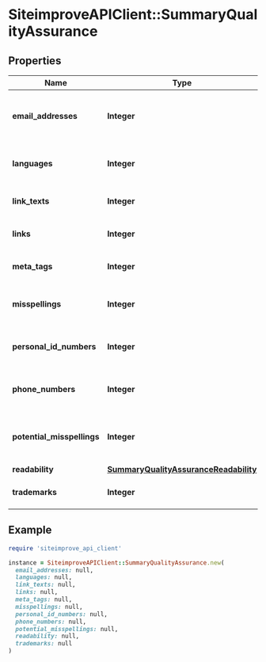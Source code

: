 # SiteimproveAPIClient::SummaryQualityAssurance

## Properties

| Name | Type | Description | Notes |
| ---- | ---- | ----------- | ----- |
| **email_addresses** | **Integer** | Number of email addresses found on this page  | [optional] |
| **languages** | **Integer** | Number of languages found on the page | [optional] |
| **link_texts** | **Integer** | Number of link texts on the page | [optional] |
| **links** | **Integer** | Number of links on the page | [optional] |
| **meta_tags** | **Integer** | Number of meta tags on the page | [optional] |
| **misspellings** | **Integer** | Number of misspellings for this page. | [optional] |
| **personal_id_numbers** | **Integer** | Number of personal id numbers on this page | [optional] |
| **phone_numbers** | **Integer** | Number of phone numbers on this page | [optional] |
| **potential_misspellings** | **Integer** | Number of potential misspellings for this page. | [optional] |
| **readability** | [**SummaryQualityAssuranceReadability**](SummaryQualityAssuranceReadability.md) |  | [optional] |
| **trademarks** | **Integer** | Number of trademarks on this page | [optional] |

## Example

```ruby
require 'siteimprove_api_client'

instance = SiteimproveAPIClient::SummaryQualityAssurance.new(
  email_addresses: null,
  languages: null,
  link_texts: null,
  links: null,
  meta_tags: null,
  misspellings: null,
  personal_id_numbers: null,
  phone_numbers: null,
  potential_misspellings: null,
  readability: null,
  trademarks: null
)
```

